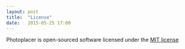 ```yaml
---
layout: post
title:  "License"
date:   2015-05-25 17:00
---
```


Photoplacer is open-sourced software licensed under the [MIT license](http://opensource.org/licenses/MIT)
